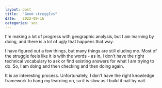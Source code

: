 ```yaml
---
layout: post
title:  "Geom struggles"
date:   2022-09-16
categories: soc
---
```


I'm making a lot of progress with geographic analysis, but I am learning by doing, and there is a lot of ugly that happens that way. 

I have figured out a few things, but many things are still eluding me. Most of the struggle feels like it is with the words - as in, I don't have the right technical vocabulary to ask or find existing answers for what I am trying to do. So, I am doing and then checking and then doing again. 

It is an interesting process. Unfortunately, I don't have the right knowledge framework to hang my learning on, so it is slow as I build it nail by nail. 


